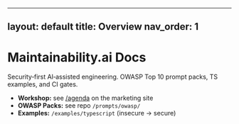 
---
layout: default
title: Overview
nav_order: 1
---

# Maintainability.ai Docs

Security‑first AI‑assisted engineering. OWASP Top 10 prompt packs, TS examples, and CI gates.

- **Workshop:** see [/agenda](../site-tw/agenda.html) on the marketing site
- **OWASP Packs:** see repo `/prompts/owasp/`
- **Examples:** `/examples/typescript` (insecure → secure)

